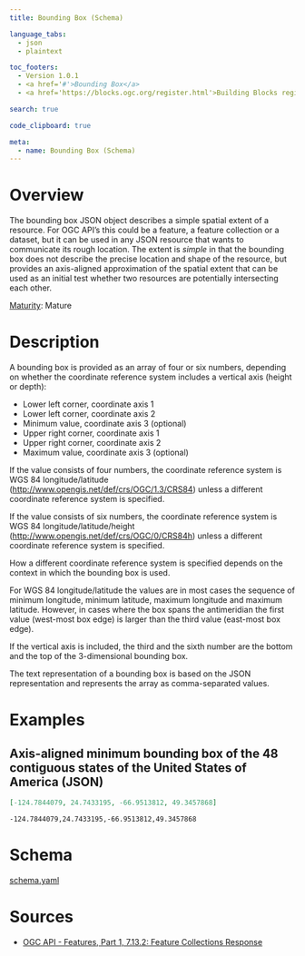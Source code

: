 ```yaml
---
title: Bounding Box (Schema)

language_tabs:
  - json
  - plaintext

toc_footers:
  - Version 1.0.1
  - <a href='#'>Bounding Box</a>
  - <a href='https://blocks.ogc.org/register.html'>Building Blocks register</a>

search: true

code_clipboard: true

meta:
  - name: Bounding Box (Schema)
---
```


# Overview

The bounding box JSON object describes a simple spatial extent of a resource. For OGC API’s this could be a feature, a feature collection or a dataset, but it can be used in any JSON resource that wants to communicate its rough location. The extent is <i>simple</i> in that the bounding box does not describe the precise location and shape of the resource, but provides an axis-aligned approximation of the spatial extent that can be used as an initial test whether two resources are potentially intersecting each other.

[Maturity](https://github.com/cportele/ogcapi-building-blocks#building-block-maturity): Mature

# Description

A bounding box is provided as an array of four or six numbers, depending on whether the coordinate reference system includes a vertical axis (height or depth):

* Lower left corner, coordinate axis 1
* Lower left corner, coordinate axis 2
* Minimum value, coordinate axis 3 (optional)
* Upper right corner, coordinate axis 1
* Upper right corner, coordinate axis 2
* Maximum value, coordinate axis 3 (optional)

If the value consists of four numbers, the coordinate reference system is WGS 84 longitude/latitude (http://www.opengis.net/def/crs/OGC/1.3/CRS84) unless a different coordinate reference system is specified.

If the value consists of six numbers, the coordinate reference system is WGS 84 longitude/latitude/height (http://www.opengis.net/def/crs/OGC/0/CRS84h) unless a different coordinate reference system is specified.

How a different coordinate reference system is specified depends on the context in which the bounding box is used.

For WGS 84 longitude/latitude the values are in most cases the sequence of minimum longitude, minimum latitude, maximum longitude and maximum latitude. However, in cases where the box spans the antimeridian the first value (west-most box edge) is larger than the third value (east-most box edge).

If the vertical axis is included, the third and the sixth number are the bottom and the top of the 3-dimensional bounding box.

The text representation of a bounding box is based on the JSON representation and represents the array as comma-separated values.

# Examples

## Axis-aligned minimum bounding box of the 48 contiguous states of the United States of America (JSON)

```json
[-124.7844079, 24.7433195, -66.9513812, 49.3457868]
```

```plaintext
-124.7844079,24.7433195,-66.9513812,49.3457868
```

# Schema

[schema.yaml](https://raw.githubusercontent.com/avillar/bblocks/master/registereditems/geo/common/data_types/bounding_box/schema.yaml)
# Sources

* [OGC API - Features, Part 1, 7.13.2: Feature Collections Response](http://www.opengis.net/doc/IS/ogcapi-features-1/1.0#_response_4)

